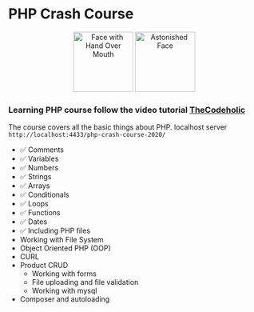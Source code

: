 # PHP Crash Course

<div align="center">
<img src="https://user-images.githubusercontent.com/74038190/216124356-9c152f5b-554d-400c-a2f3-84f0f0b9a627.png" alt="Face with Hand Over Mouth" width="120" />
<img src="https://user-images.githubusercontent.com/74038190/216124372-27597c2f-74d4-4cef-993c-b27cab2ddc7f.png" alt="Astonished Face" width="120" />
</div>

### Learning PHP course follow the video tutorial [TheCodeholic](https://www.youtube.com/watch?v=2eebptXfEvw&t=907s&ab_channel=TraversyMedia)

The course covers all the basic things about PHP.
localhost server `http://localhost:4433/php-crash-course-2020/`

- ✅ Comments
- ✅ Variables
- ✅ Numbers
- ✅ Strings
- ✅ Arrays
- ✅ Conditionals
- ✅ Loops
- ✅ Functions
- ✅ Dates
- ✅ Including PHP files
- Working with File System
- Object Oriented PHP (OOP)
- CURL
- Product CRUD
  - Working with forms
  - File uploading and file validation
  - Working with mysql
- Composer and autoloading
